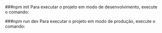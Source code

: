###npm init
Para executar o projeto em modo de desenvolvimento, execute o comando:

###npm run dev
Para executar o projeto em modo de produção, execute o comando:

